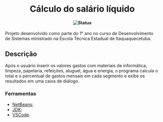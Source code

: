 <h1 align="center">Cálculo do salário líquido</h1>
<h4 align="center">

<p align="center">
  <img src="https://img.shields.io/badge/status-concluído-brightgreen.svg" alt="Status" />
</p>

</h4>
Projeto desenvolvido como parte do 1° ano no curso de Desenvolvimento de Sistemas ministrado na Escola Técnica Estadual de Itaquaquecetuba. 

## Descrição
<p align=>Após o usuário inserir os valores gastos com materiais de informática, limpeza, papelaria, refeições, aluguel, água e energia,  o programa calcula o total e o percentual de gastos mensais em cada segmento e exibe os resultados em uma caixa de diálogo.</p>

### Ferramentas

- [NetBeans](https://netbeans.apache.org/download/index.html);
- [JDK](https://www.oracle.com/br/java/technologies/downloads);
- [VSCode](https://code.visualstudio.com/download).
